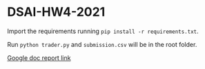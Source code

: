 # DSAI-HW4-2021

Import the requirements running `pip install -r requirements.txt`.

Run `python trader.py` and  `submission.csv` will be in the root folder.



[Google doc report link](https://docs.google.com/document/d/1hkh-fauw2Un097nzzFQIOhN7blrB9jlRYbpEDMKpk6M/edit?usp=sharing)